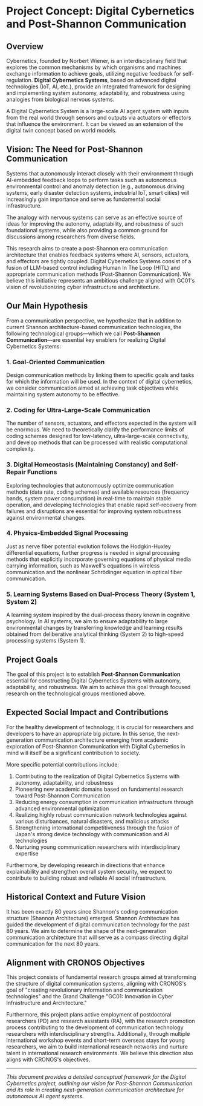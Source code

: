 # Project Concept: Digital Cybernetics and Post-Shannon Communication

## Overview

Cybernetics, founded by Norbert Wiener, is an interdisciplinary field that explores the common mechanisms by which organisms and machines exchange information to achieve goals, utilizing negative feedback for self-regulation. **Digital Cybernetics Systems**, based on advanced digital technologies (IoT, AI, etc.), provide an integrated framework for designing and implementing system autonomy, adaptability, and robustness using analogies from biological nervous systems.

A Digital Cybernetics System is a large-scale AI agent system with inputs from the real world through sensors and outputs via actuators or effectors that influence the environment. It can be viewed as an extension of the digital twin concept based on world models.

## Vision: The Need for Post-Shannon Communication

Systems that autonomously interact closely with their environment through AI-embedded feedback loops to perform tasks such as autonomous environmental control and anomaly detection (e.g., autonomous driving systems, early disaster detection systems, industrial IoT, smart cities) will increasingly gain importance and serve as fundamental social infrastructure.

The analogy with nervous systems can serve as an effective source of ideas for improving the autonomy, adaptability, and robustness of such foundational systems, while also providing a common ground for discussions among researchers from diverse fields.

This research aims to create a post-Shannon era communication architecture that enables feedback systems where AI, sensors, actuators, and effectors are tightly coupled. Digital Cybernetics Systems consist of a fusion of LLM-based control including Human In The Loop (HITL) and appropriate communication methods (Post-Shannon Communication). We believe this initiative represents an ambitious challenge aligned with GC01's vision of revolutionizing cyber infrastructure and architecture.

## Our Main Hypothesis

From a communication perspective, we hypothesize that in addition to current Shannon architecture-based communication technologies, the following technological groups—which we call **Post-Shannon Communication**—are essential key enablers for realizing Digital Cybernetics Systems:

### 1. Goal-Oriented Communication
Design communication methods by linking them to specific goals and tasks for which the information will be used. In the context of digital cybernetics, we consider communication aimed at achieving task objectives while maintaining system autonomy to be effective.

### 2. Coding for Ultra-Large-Scale Communication
The number of sensors, actuators, and effectors expected in the system will be enormous. We need to theoretically clarify the performance limits of coding schemes designed for low-latency, ultra-large-scale connectivity, and develop methods that can be processed with realistic computational complexity.

### 3. Digital Homeostasis (Maintaining Constancy) and Self-Repair Functions
Exploring technologies that autonomously optimize communication methods (data rate, coding schemes) and available resources (frequency bands, system power consumption) in real-time to maintain stable operation, and developing technologies that enable rapid self-recovery from failures and disruptions are essential for improving system robustness against environmental changes.

### 4. Physics-Embedded Signal Processing
Just as nerve fiber potential evolution follows the Hodgkin-Huxley differential equations, further progress is needed in signal processing methods that explicitly incorporate governing equations of physical media carrying information, such as Maxwell's equations in wireless communication and the nonlinear Schrödinger equation in optical fiber communication.

### 5. Learning Systems Based on Dual-Process Theory (System 1, System 2)
A learning system inspired by the dual-process theory known in cognitive psychology. In AI systems, we aim to ensure adaptability to large environmental changes by transferring knowledge and learning results obtained from deliberative analytical thinking (System 2) to high-speed processing systems (System 1).

## Project Goals

The goal of this project is to establish **Post-Shannon Communication** essential for constructing Digital Cybernetics Systems with autonomy, adaptability, and robustness. We aim to achieve this goal through focused research on the technological groups mentioned above.

## Expected Social Impact and Contributions

For the healthy development of technology, it is crucial for researchers and developers to have an appropriate big picture. In this sense, the next-generation communication architecture emerging from academic exploration of Post-Shannon Communication with Digital Cybernetics in mind will itself be a significant contribution to society.

More specific potential contributions include:
1. Contributing to the realization of Digital Cybernetics Systems with autonomy, adaptability, and robustness
2. Pioneering new academic domains based on fundamental research toward Post-Shannon Communication
3. Reducing energy consumption in communication infrastructure through advanced environmental optimization
4. Realizing highly robust communication network technologies against various disturbances, natural disasters, and malicious attacks
5. Strengthening international competitiveness through the fusion of Japan's strong device technology with communication and AI technologies
6. Nurturing young communication researchers with interdisciplinary expertise

Furthermore, by developing research in directions that enhance explainability and strengthen overall system security, we expect to contribute to building robust and reliable AI social infrastructure.

## Historical Context and Future Vision

It has been exactly 80 years since Shannon's coding communication structure (Shannon Architecture) emerged. Shannon Architecture has guided the development of digital communication technology for the past 80 years. We aim to determine the shape of the next-generation communication architecture that will serve as a compass directing digital communication for the next 80 years.

## Alignment with CRONOS Objectives

This project consists of fundamental research groups aimed at transforming the structure of digital communication systems, aligning with CRONOS's goal of "creating revolutionary information and communication technologies" and the Grand Challenge "GC01: Innovation in Cyber Infrastructure and Architecture."

Furthermore, this project plans active employment of postdoctoral researchers (PD) and research assistants (RA), with the research promotion process contributing to the development of communication technology researchers with interdisciplinary strengths. Additionally, through multiple international workshop events and short-term overseas stays for young researchers, we aim to build international research networks and nurture talent in international research environments. We believe this direction also aligns with CRONOS's objectives.

---

*This document provides a detailed conceptual framework for the Digital Cybernetics project, outlining our vision for Post-Shannon Communication and its role in creating next-generation communication architecture for autonomous AI agent systems.*